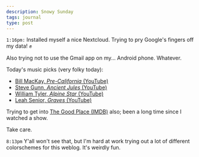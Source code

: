 ```yaml
---
description: Snowy Sunday
tags: journal
type: post
---
```


`1:16pm:` Installed myself a nice Nextcloud. Trying to pry Google's fingers off my data! ✊

Also trying not to use the Gmail app on my... Android phone. Whatever.

Today's music picks (very folky today):

- [Bill MacKay, _Pre-California_ (YouTube)](https://www.youtube.com/watch?v=wxMq8wu7nmg)
- [Steve Gunn, _Ancient Jules_ (YouTube)](https://www.youtube.com/watch?v=W79x_WuvQ5Y)
- [William Tyler, _Alpine Star_ (YouTube)](https://www.youtube.com/watch?v=WDuSevWPnCA)
- [Leah Senior, _Graves_ (YouTube)](https://www.youtube.com/watch?v=-R30wogqnhU)

Trying to get into [The Good Place (IMDB)](https://www.imdb.com/title/tt4955642/) also; been a long time since I watched a show.

Take care.

`8:13pm` Y'all won't see that, but I'm hard at work trying out a lot of different colorschemes for this weblog. It's weirdly fun.